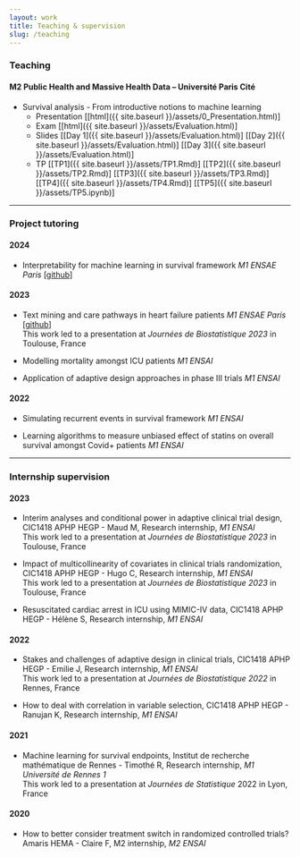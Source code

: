 ```yaml
---
layout: work
title: Teaching & supervision
slug: /teaching
---
```


### **Teaching**
#### M2 Public Health and Massive Health Data – Université Paris Cité
* Survival analysis - From introductive notions to machine learning
    - Presentation [[html]({{ site.baseurl }}/assets/0_Presentation.html)]
    - Exam [[html]({{ site.baseurl }}/assets/Evaluation.html)]
    - Slides [[Day 1]({{ site.baseurl }}/assets/Evaluation.html)] [[Day 2]({{ site.baseurl }}/assets/Evaluation.html)] [[Day 3]({{ site.baseurl }}/assets/Evaluation.html)]
    - TP [[TP1]({{ site.baseurl }}/assets/TP1.Rmd)] [[TP2]({{ site.baseurl }}/assets/TP2.Rmd)] [[TP3]({{ site.baseurl }}/assets/TP3.Rmd)] [[TP4]({{ site.baseurl }}/assets/TP4.Rmd)] [[TP5]({{ site.baseurl }}/assets/TP5.ipynb)]

_________________

### **Project tutoring**

#### 2024
* Interpretability for machine learning in survival framework *M1 ENSAE Paris* [[github](https://github.com/malquier/Interpretability_of_Survival_Analysis)]

#### 2023
* Text mining and care pathways in heart failure patients *M1 ENSAE Paris* [[github](https://github.com/Kirscher/TextMining_Parcours_de_soin)] <br> This work led to a presentation at *Journées de Biostatistique 2023* in Toulouse, France 

* Modelling mortality amongst ICU patients *M1 ENSAI*

* Application of adaptive design approaches in phase III trials *M1 ENSAI*

#### 2022
* Simulating recurrent events in survival framework *M1 ENSAI*

* Learning algorithms to measure unbiased effect of statins on overall survival amongst Covid+ patients *M1 ENSAI*

_________________

### **Internship supervision**

#### 2023
* Interim analyses and conditional power in adaptive clinical trial design, CIC1418 APHP HEGP - Maud M, Research internship, *M1 ENSAI* <br> This work led to a presentation at *Journées de Biostatistique 2023* in Toulouse, France

* Impact of multicollinearity of covariates in clinical trials randomization, CIC1418 APHP HEGP - Hugo C, Research internship, *M1 ENSAI* <br> This work led to a presentation at *Journées de Biostatistique 2023* in Toulouse, France

* Resuscitated cardiac arrest in ICU using MIMIC-IV data, CIC1418 APHP HEGP - Hélène S, Research internship, *M1 ENSAI* 

#### 2022
* Stakes and challenges of adaptive design in clinical trials, CIC1418 APHP HEGP - Emilie J, Research internship, *M1 ENSAI* <br> This work led to a presentation at *Journées de Biostatistique 2022* in Rennes, France

* How to deal with correlation in variable selection, CIC1418 APHP HEGP - Ranujan K, Research internship, *M1 ENSAI*

#### 2021
* Machine learning for survival endpoints, Institut de recherche mathématique de Rennes - Timothé R, Research internship, *M1 Université de Rennes 1* <br> This work led to a presentation at *Journées de Statistique* 2022 in Lyon, France

#### 2020
* How to better consider treatment switch in randomized controlled trials? Amaris HEMA - Claire F, M2 internship, *M2 ENSAI*
